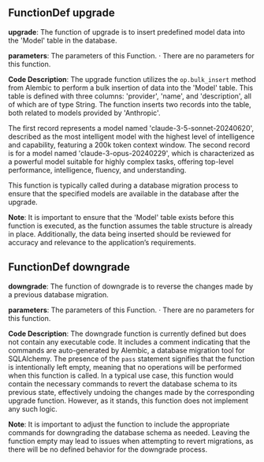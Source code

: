 ## FunctionDef upgrade
**upgrade**: The function of upgrade is to insert predefined model data into the 'Model' table in the database.

**parameters**: The parameters of this Function.
· There are no parameters for this function.

**Code Description**: The upgrade function utilizes the `op.bulk_insert` method from Alembic to perform a bulk insertion of data into the 'Model' table. This table is defined with three columns: 'provider', 'name', and 'description', all of which are of type String. The function inserts two records into the table, both related to models provided by 'Anthropic'. 

The first record represents a model named 'claude-3-5-sonnet-20240620', described as the most intelligent model with the highest level of intelligence and capability, featuring a 200k token context window. The second record is for a model named 'claude-3-opus-20240229', which is characterized as a powerful model suitable for highly complex tasks, offering top-level performance, intelligence, fluency, and understanding. 

This function is typically called during a database migration process to ensure that the specified models are available in the database after the upgrade.

**Note**: It is important to ensure that the 'Model' table exists before this function is executed, as the function assumes the table structure is already in place. Additionally, the data being inserted should be reviewed for accuracy and relevance to the application’s requirements.
## FunctionDef downgrade
**downgrade**: The function of downgrade is to reverse the changes made by a previous database migration.

**parameters**: The parameters of this Function.
· There are no parameters for this function.

**Code Description**: The downgrade function is currently defined but does not contain any executable code. It includes a comment indicating that the commands are auto-generated by Alembic, a database migration tool for SQLAlchemy. The presence of the `pass` statement signifies that the function is intentionally left empty, meaning that no operations will be performed when this function is called. In a typical use case, this function would contain the necessary commands to revert the database schema to its previous state, effectively undoing the changes made by the corresponding upgrade function. However, as it stands, this function does not implement any such logic.

**Note**: It is important to adjust the function to include the appropriate commands for downgrading the database schema as needed. Leaving the function empty may lead to issues when attempting to revert migrations, as there will be no defined behavior for the downgrade process.
